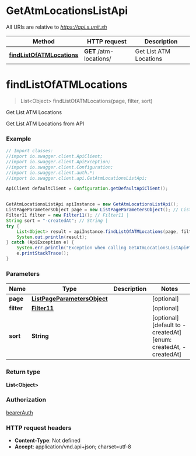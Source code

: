 # GetAtmLocationsListApi

All URIs are relative to *https://api.s.unit.sh*

Method | HTTP request | Description
------------- | ------------- | -------------
[**findListOfATMLocations**](GetAtmLocationsListApi.md#findListOfATMLocations) | **GET** /atm-locations/ | Get List ATM Locations

<a name="findListOfATMLocations"></a>
# **findListOfATMLocations**
> List&lt;Object&gt; findListOfATMLocations(page, filter, sort)

Get List ATM Locations

Get List ATM Locations from API 

### Example
```java
// Import classes:
//import io.swagger.client.ApiClient;
//import io.swagger.client.ApiException;
//import io.swagger.client.Configuration;
//import io.swagger.client.auth.*;
//import io.swagger.client.api.GetAtmLocationsListApi;

ApiClient defaultClient = Configuration.getDefaultApiClient();


GetAtmLocationsListApi apiInstance = new GetAtmLocationsListApi();
ListPageParametersObject page = new ListPageParametersObject(); // ListPageParametersObject | 
Filter11 filter = new Filter11(); // Filter11 | 
String sort = "-createdAt"; // String | 
try {
    List<Object> result = apiInstance.findListOfATMLocations(page, filter, sort);
    System.out.println(result);
} catch (ApiException e) {
    System.err.println("Exception when calling GetAtmLocationsListApi#findListOfATMLocations");
    e.printStackTrace();
}
```

### Parameters

Name | Type | Description  | Notes
------------- | ------------- | ------------- | -------------
 **page** | [**ListPageParametersObject**](.md)|  | [optional]
 **filter** | [**Filter11**](.md)|  | [optional]
 **sort** | **String**|  | [optional] [default to -createdAt] [enum: createdAt, -createdAt]

### Return type

**List&lt;Object&gt;**

### Authorization

[bearerAuth](../README.md#bearerAuth)

### HTTP request headers

 - **Content-Type**: Not defined
 - **Accept**: application/vnd.api+json; charset=utf-8

